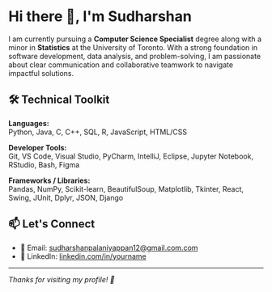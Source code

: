# Hi there 👋, I'm Sudharshan

I am currently pursuing a **Computer Science Specialist** degree along with a minor in **Statistics** at the University of Toronto. With a strong foundation in software development, data analysis, and problem-solving, I am passionate about clear communication and collaborative teamwork to navigate impactful solutions.

## 🛠️ Technical Toolkit 
**Languages:**  
Python, Java, C, C++, SQL, R, JavaScript, HTML/CSS

**Developer Tools:**  
Git, VS Code, Visual Studio, PyCharm, IntelliJ, Eclipse, Jupyter Notebook, RStudio, Bash, Figma

**Frameworks / Libraries:**  
Pandas, NumPy, Scikit-learn, BeautifulSoup, Matplotlib, Tkinter, React, Swing, JUnit, Dplyr, JSON, Django

## 📫 Let's Connect
- 📧 Email: sudharshanpalaniyappan12@gmail.com.com  
- 💼 LinkedIn: [linkedin.com/in/yourname](https://linkedin.com/in/yourname)

---

*Thanks for visiting my profile! 🌟*
